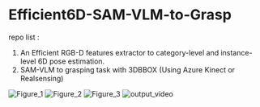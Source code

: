# Efficient6D-SAM-VLM-to-Grasp
repo list : 

1. An Efficient RGB-D features extractor to category-level and instance-level 6D pose estimation. 
2. SAM-VLM to grasping task with 3DBBOX (Using Azure Kinect or Realsensing)
   
![Figure_1](https://github.com/houph4/Efficient6D-SAM-VLM-to-Grasping-task/assets/90714020/a4f72f66-477e-43bf-aac8-8ebccfcee4e7)
![Figure_2](https://github.com/houph4/Efficient6D-SAM-VLM-to-Grasping-task/assets/90714020/a9ceaa92-3c4e-42ee-b5dd-bee74f6247b9)
![Figure_3](https://github.com/houph4/Efficient6D-SAM-VLM-to-Grasping-task/assets/90714020/574d96d4-51ae-4c38-b615-799dec31d0c7)
![output_video](https://github.com/houph4/Efficient6D-SAM-VLM-to-Grasping-task/assets/90714020/a6a887d7-95bc-4993-a1be-d33d1fde10dc)
